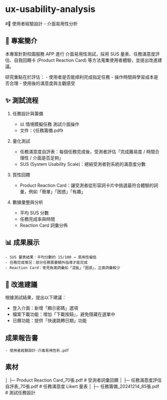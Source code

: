 # ux-usability-analysis
#🎨 使用者經驗設計 - 介面易用性分析
## 📖 專案簡介
本專案針對校園服務 APP 進行 介面易用性測試，採用 SUS 量表、任務滿意度評估、自我回饋卡 (Product Reaction Card) 等方法蒐集使用者體驗，並提出改進建議。

研究重點在於評估：
    - 使用者是否能順利完成指定任務
    - 操作時間與學習成本是否合理
    - 使用後的滿意度與主觀感受
## ✨ 測試流程
1. 任務設計與籌備
    - 以 情境模擬任務 測試介面操作
    - 文件：《任務籌備.pdf》

2. 量化測試
    - 任務滿意度自評表：每個任務完成後，受測者評估「完成難易度 / 時間合理性 / 介面是否足夠」
    - SUS (System Usability Scale)：總結受測者對系統的滿意度分數

3. 質性回饋
    - Product Reaction Card：讓受測者從形容詞卡片中挑選最符合體驗的詞彙，例如「簡單」「困惑」「有趣」

4. 數據彙整與分析
    - 平均 SUS 分數
    - 任務完成率與時間
    - Reaction Card 詞彙分佈

## 📊 成果展示
    - SUS 量表結果：平均分數約 15/100 → 易用性偏低
    - 任務完成情況：部分任務需要額外指導才能完成
    - Reaction Card：常見負面詞彙如「混亂」「困惑」，正面詞彙較少
 
## 🔧 改進建議

根據測試結果，提出以下建議：
- 登入介面：新增「顯示密碼」選項
- 檔案下載功能：增加「下載按鈕」，避免隱藏在選單中
- 日曆功能：提供「快速跳轉日期」功能
## 成果報告書
    - 使用者經驗設計-介⾯易⽤性析.pdf
## 素材
│  ├─ Product Reaction Card_70張.pdf        # 受測者詞彙回饋
│  ├─ 任務滿意度評估自評表_70張.pdf        # 任務滿意度 Likert 量表
│  ├─ 任務籌備_20241214_85張.pdf           # 測試任務設計
